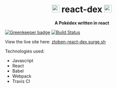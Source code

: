 <h1 align="center">
    <img src="https://user-images.githubusercontent.com/4007345/45507342-6cc9c380-b757-11e8-9c27-1db99b1de106.png" alt="loadable-components" title="Loadable Components" width="25">
    react-dex
        <img src="https://user-images.githubusercontent.com/4007345/45507342-6cc9c380-b757-11e8-9c27-1db99b1de106.png" alt="loadable-components" title="Loadable Components" width="25">
</h1>
<p align="center">
    <b>A Pokédex written in react</b>
</p>

[![Greenkeeper badge](https://badges.greenkeeper.io/ztoben/react-dex.svg)](https://greenkeeper.io/) [![Build Status](https://travis-ci.org/ztoben/react-dex.svg?branch=master)](https://travis-ci.org/ztoben/react-dex)

View the live site here: [ztoben-react-dex.surge.sh](http://ztoben-react-dex.surge.sh)

Technologies used:
* Javascript
* React
* Babel
* Webpack
* Travis CI
